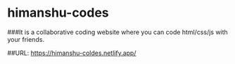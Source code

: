 # himanshu-codes 

###It is a collaborative coding website where you can code html/css/js with your friends.

##URL: https://himanshu-coldes.netlify.app/
